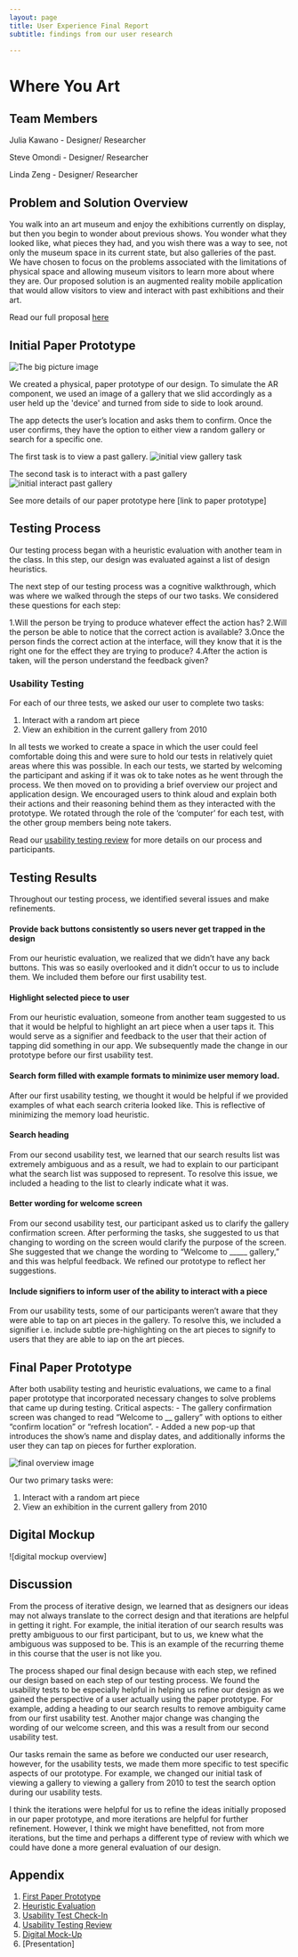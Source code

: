 ```yaml
---
layout: page
title: User Experience Final Report
subtitle: findings from our user research

---
```


# Where You Art

## Team Members
Julia Kawano - Designer/ Researcher

Steve Omondi - Designer/ Researcher

Linda Zeng - Designer/ Researcher

## Problem and Solution Overview

You walk into an art museum and enjoy the exhibitions currently on display, but then you begin to wonder about previous shows. You wonder what they looked like, what pieces they had, and you wish there was a way to see, not only the museum space in its current state, but also galleries of the past. We have chosen to focus on the problems associated with the limitations of physical space and allowing museum visitors to learn more about where they are. Our proposed solution is an augmented reality mobile application that would allow visitors to view and interact with past exhibitions and their art.

Read our full proposal [here](https://omondieric.github.io/whereYouArt/proposal/)

## Initial Paper Prototype

![The big picture image](paper_prototype/gallery_panorama.jpg)
      
We created a physical, paper prototype of our design. To simulate the AR component, we used an image of a gallery that we slid accordingly as a user held up the 'device' and turned from side to side to look around. 

The app detects the user’s location and asks them to confirm. Once the user confirms, they have the option to either view a random gallery or search for a specific one. 

The first task is to view a past gallery.
![initial view gallery task](paper_prototype/view_gallery.jpg)

The second task is to interact with a past gallery 
![initial interact past gallery](paper_prototype/info_bubbles.jpg)

See more details of our paper prototype here [link to paper prototype]

## Testing Process


Our testing process began with a heuristic evaluation with another team in the class. In this step, our design was evaluated against a list of design heuristics. 

The next step of our testing process was a cognitive walkthrough, which was where we walked through the steps of our two tasks. We considered these questions for each step:

1.Will the person be trying to produce whatever effect the action has?
2.Will the person be able to notice that the correct action is available?
3.Once the person finds the correct action at the interface, will they know that it is the right one for the effect they are trying to produce?
4.After the action is taken, will the person understand the feedback given?


### Usability Testing

For each of our three tests, we asked our user to complete two tasks:
1. Interact with a random art piece
2. View an exhibition in the current gallery from 2010

In all tests we worked to create a space in which the user could feel comfortable doing this and were sure to hold our tests in relatively quiet areas where this was possible. In each our tests, we started by welcoming the participant and asking if it was ok to take notes as he went through the process. We then moved on to providing a brief overview our project and application design. We encouraged users to think aloud and explain both their actions and their reasoning behind them as they interacted with the prototype. We rotated through the role of the ‘computer’ for each test, with the other group members being note takers.

Read our [usability testing review](https://omondieric.github.io/whereYouArt/usability-test/usability-test-review/) for more details on our process and participants.

## Testing Results

Throughout our testing process, we identified several issues and make refinements. 

#### Provide back buttons consistently so users never get trapped in the design 

From our heuristic evaluation, we realized that we didn’t have any back buttons. This was so easily overlooked and it didn’t occur to us to include them. We included them before our first usability test.

#### Highlight selected piece to user 

From our heuristic evaluation, someone from another team suggested to us that it would be helpful to highlight an art piece when a user taps it. This would serve as a signifier and feedback to the user that their action of tapping did something in our app. We subsequently made the change in our prototype before our first usability test.

#### Search form filled with example formats to minimize user memory load.

After our first usability testing, we thought it would be helpful if we provided examples of what each search criteria looked like. This is reflective of minimizing the memory load heuristic. 

#### Search heading 

From our second usability test, we learned that our search results list was extremely ambiguous and as a result, we had to explain to our participant what the search list was supposed to represent. To resolve this issue, we included a heading to the list to clearly indicate what it was.

#### Better wording for welcome screen  

From our second usability test, our participant asked us to clarify the gallery confirmation screen. After performing the tasks, she suggested to us that changing to wording on the screen would clarify the purpose of the screen. She suggested that we change the wording to “Welcome to _____ gallery,” and this was helpful feedback. We refined our prototype to reflect her suggestions.

#### Include signifiers to inform user of the ability to interact with a piece

From our usability tests, some of our participants weren’t aware that they were able to tap on art pieces in the gallery. To resolve this, we included a signifier i.e. include subtle pre-highlighting on the art pieces to signify to users that they are able to iap on the art pieces.

## Final Paper Prototype
After both usability testing and heuristic evaluations, we came to a final paper prototype that incorporated necessary changes to solve problems that came up during testing. Critical aspects:
      - The gallery confirmation screen was changed to read “Welcome to __ gallery” with options to either “confirm location” or “refresh location”.
      - Added a new pop-up that introduces the show’s name and display dates, and additionally informs the user they can tap on pieces for further exploration.

![final overview image](whereYouArt/usability-test/paper-overview.JPG)


Our two primary tasks were:
1. Interact with a random art piece
2. View an exhibition in the current gallery from 2010


## Digital Mockup

![digital mockup overview]

## Discussion

From the process of iterative design, we learned that as designers our ideas may not always translate to the correct design and that iterations are helpful in getting it right. For example, the initial iteration of our search results was pretty ambiguous to our first participant, but to us, we knew what the ambiguous was supposed to be. This is an example of the recurring theme in this course that the user is not like you. 

The process shaped our final design because with each step, we refined our design based on each step of our testing process. We found the usability tests to be especially helpful in helping us refine our design as we gained the perspective of a user actually using the paper prototype. For example, adding a heading to our search results to remove ambiguity came from our first usability test. Another major change was changing the wording of our welcome screen, and this was a result from our second usability test.

Our tasks remain the same as before we conducted our user research, however, for the usability tests, we made them more specific to test specific aspects of our prototype. For example, we changed our initial task of viewing a gallery to viewing a gallery from 2010 to test the search option during our usability tests.

I think the iterations were helpful for us to refine the ideas initially proposed in our paper prototype, and more iterations are helpful for further refinement. However, I think we might have benefitted, not from more iterations, but the time and perhaps a different type of review with which we could have done a more general evaluation of our design. 

## Appendix

1. [First Paper Prototype](https://omondieric.github.io/whereYouArt/paper_prototype/paper-prototype/)
2. [Heuristic Evaluation](https://omondieric.github.io/whereYouArt/heuristic_eval/)
3. [Usability Test Check-In](https://omondieric.github.io/whereYouArt/usability-test/usability-test-checkin/)
4. [Usability Testing Review](https://omondieric.github.io/whereYouArt/usability-test/usability-test-review/)
5. [Digital Mock-Up](https://omondieric.github.io/whereYouArt/digital-mockup/digital-mockup/)
6. [Presentation]
